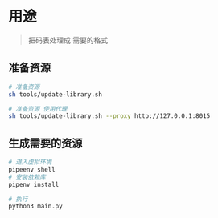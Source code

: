 # 用途

> 把码表处理成 需要的格式

## 准备资源

```bash 
# 准备资源
sh tools/update-library.sh

# 准备资源 使用代理
sh tools/update-library.sh --proxy http://127.0.0.1:8015

```

## 生成需要的资源

```bash 
# 进入虚拟环境
pipeenv shell
# 安装依赖库
pipenv install

# 执行
python3 main.py 

```